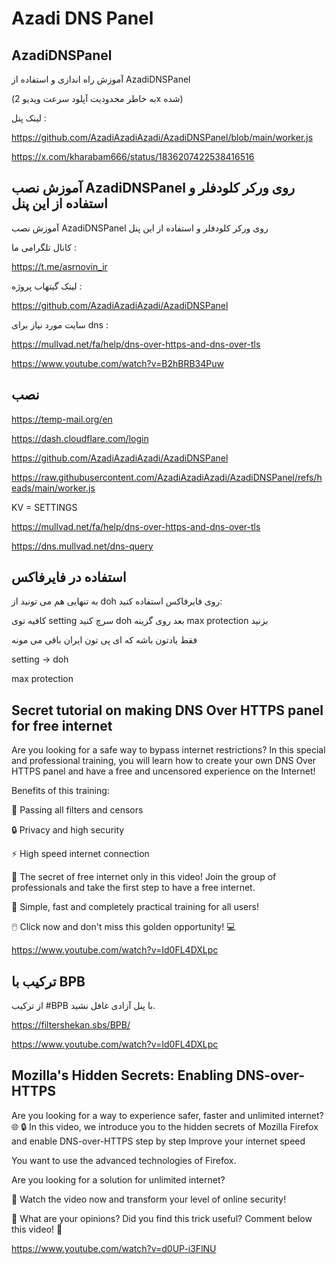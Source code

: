 # Azadi DNS Panel

## AzadiDNSPanel

آموزش راه اندازی و استفاده از AzadiDNSPanel

(به خاطر محدودیت آپلود سرعت ویدیو 2x شده)

لینک پنل : 

https://github.com/AzadiAzadiAzadi/AzadiDNSPanel/blob/main/worker.js

https://x.com/kharabam666/status/1836207422538416516


##  آموزش نصب AzadiDNSPanel روی ورکر کلودفلر و استفاده از این پنل 

آموزش نصب AzadiDNSPanel روی ورکر کلودفلر و استفاده از این پنل

کانال تلگرامی ما :

https://t.me/asrnovin_ir

لینک گیتهاب پروژه :

https://github.com/AzadiAzadiAzadi/AzadiDNSPanel

سایت مورد نیاز برای dns :

https://mullvad.net/fa/help/dns-over-https-and-dns-over-tls

https://www.youtube.com/watch?v=B2hBRB34Puw


## نصب

https://temp-mail.org/en

https://dash.cloudflare.com/login

https://github.com/AzadiAzadiAzadi/AzadiDNSPanel

https://raw.githubusercontent.com/AzadiAzadiAzadi/AzadiDNSPanel/refs/heads/main/worker.js

KV = SETTINGS

https://mullvad.net/fa/help/dns-over-https-and-dns-over-tls

https://dns.mullvad.net/dns-query


## استفاده در فایرفاکس

به تنهایی هم می تونید از doh روی فایرفاکس استفاده کنید:

کافیه توی setting 
سرچ کنید doh
بعد روی گزینه max protection
بزنید

فقط یادتون باشه که ای پی تون ایران باقی می مونه

setting -> doh

max protection


##  Secret tutorial on making DNS Over HTTPS panel for free internet 


Are you looking for a safe way to bypass internet restrictions? 
In this special and professional training, you will learn how to create your own DNS Over HTTPS panel and have a free and uncensored experience on the Internet!


Benefits of this training:

    
🌟 Passing all filters and censors
    
🔒 Privacy and high security
    
⚡ High speed internet connection


🎯 The secret of free internet only in this video! 
Join the group of professionals and take the first step to have a free internet.


📌 Simple, fast and completely practical training for all users!

🖱️ Click now and don't miss this golden opportunity! 
💻

https://www.youtube.com/watch?v=Id0FL4DXLpc


## ترکیب با BPB

از ترکیب #BPB با پنل آزادی غافل نشید.

https://filtershekan.sbs/BPB/

https://www.youtube.com/watch?v=Id0FL4DXLpc


##  Mozilla's Hidden Secrets: Enabling DNS-over-HTTPS 

Are you looking for a way to experience safer, faster and unlimited internet? 
🌐 🔒 In this video, we introduce you to the hidden secrets of Mozilla Firefox and enable DNS-over-HTTPS step by step Improve your internet speed
    
You want to use the advanced technologies of Firefox.
    
Are you looking for a solution for unlimited internet?


👀 Watch the video now and transform your level of online security!


📢 What are your opinions? 
Did you find this trick useful? 
Comment below this video! 
💬

https://www.youtube.com/watch?v=d0UP-i3FlNU